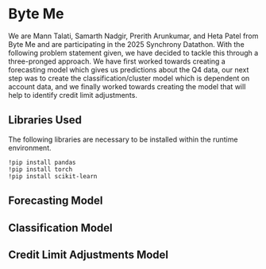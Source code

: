 # Byte Me

We are Mann Talati, Samarth Nadgir, Prerith Arunkumar, and Heta Patel from Byte Me and are participating in the 2025 Synchrony Datathon. With the following problem statement given, we have decided to tackle this through a three-pronged approach. We have first worked towards creating a forecasting model which gives us predictions about the Q4 data, our next step was to create the classification/cluster model which is dependent on account data, and we finally worked towards creating the model that will help to identify credit limit adjustments.

## Libraries Used
The following libraries are necessary to be installed within the runtime environment.
```
!pip install pandas
!pip install torch
!pip install scikit-learn
```

## Forecasting Model


## Classification Model


## Credit Limit Adjustments Model